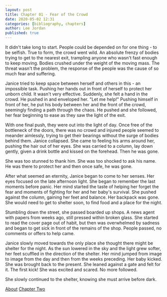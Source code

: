 ```yaml
---
layout: post
title: Chapter 01 - Fear of the Crowd
date: 2020-05-02 12:31
categories: [bibliography, chapters]
author: Lee Jordan
published: true
---
```


It didn't take long to start. People could be depended on for one thing - to be selfish. True to form, the crowd went wild. An absolute frenzy of bodies trying to get to the nearest exit, trampling anyone who wasn't fast enough to keep moving. Bodies crushed under the weight of the moving mass. The threat wasn't the problem, the response of the people was the cause of so much fear and suffering.

Janice tried to keep space between herself and others in this - an impossible task. Pushing her hands out in front of herself to protect her unborn child. It wasn't very effective. Suddenly, she felt a hand in the crowd. He pushed in and enveloped her. "Let me help!" Pushing himself in front of her, he put his body between her and the front of the crowd, seemingly finding a path through the chaos. He pushed and she followed, her fear beginning to ease as they saw the light of the exit.

With one final push, they were out into the light of day. Once free of the bottleneck of the doors, there was no crowd and injured people seemed to meander aimlessly, trying to get their bearings without the surge of bodies behind them. Janice collapsed. She came to feeling his arms around her, pushing the hair out of her eyes. She was carried to a column, lay down gently, given a drink bottle and kissed on the forehead. Then he was gone.

She was too stunned to thank him. She was too shocked to ask his name. He was there to protect her and then once safe, he was gone.

After what seemed an eternity, Janice began to come to her senses. Her eyes focused on the late afternoon light. She began to remember the last moments before panic. Her mind started the taste of helping her forget the fear and moments of fighting for her and her baby's survival. She pushed against the column, gaining her feet and balance. Her backpack was gone. She would need to get to shelter soon, to find food and a place for the night.

Stumbling down the street, she passed boarded up shops. A news agent with papers from weeks ago, still pressed within broken glass. She started to read the cover page out of habit, but then was overwhelmed by sadness and began to get sick in front of the remains of the shop. People passed, no comments or offers to help came.

Janice slowly moved towards the only place she thought there might be shelter for the night. As the sun lowered in the sky and the light grew softer, her feet scuffled in the direction of the shelter. Her mind jumped from image to image from the day and then from the weeks preceding. Her baby kicked. She was brought back to the present. She leaned against a gate and felt for it. The first kick! She was excited and scared. No more followed.

She slowly continued to the shelter, knowing she must arrive before dark.

<div class="pagination">
    <a class="pagination-item older" href="https://therapy.geraldleejordan.com/about/">About</a>
      <a class="pagination-item newer" href="https://therapy.geraldleejordan.com/chapter-02/">Chapter Two</a>
</div>
